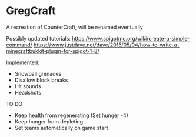 # GregCraft
A recreation of CounterCraft, will be renamed eventually

Possibly updated tutorials: https://www.spigotmc.org/wiki/create-a-simple-command/
https://www.justdave.net/dave/2015/05/04/how-to-write-a-minecraftbukkit-plugin-for-spigot-1-8/

Implemented:
- Snowball grenades
- Disallow block breaks
- Hit sounds
- Headshots

TO DO
- Keep health from regenerating (Set hunger -4)
- Keep hunger from depleting
- Set teams automatically on game start